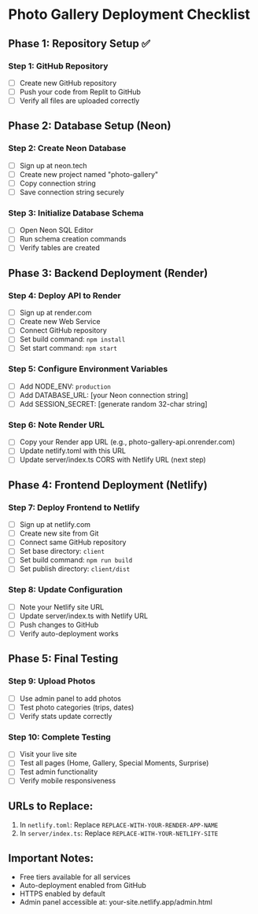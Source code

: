 # Photo Gallery Deployment Checklist

## Phase 1: Repository Setup ✅

### Step 1: GitHub Repository
- [ ] Create new GitHub repository
- [ ] Push your code from Replit to GitHub
- [ ] Verify all files are uploaded correctly

## Phase 2: Database Setup (Neon)

### Step 2: Create Neon Database
- [ ] Sign up at neon.tech
- [ ] Create new project named "photo-gallery"
- [ ] Copy connection string
- [ ] Save connection string securely

### Step 3: Initialize Database Schema
- [ ] Open Neon SQL Editor
- [ ] Run schema creation commands
- [ ] Verify tables are created

## Phase 3: Backend Deployment (Render)

### Step 4: Deploy API to Render
- [ ] Sign up at render.com
- [ ] Create new Web Service
- [ ] Connect GitHub repository
- [ ] Set build command: `npm install`
- [ ] Set start command: `npm start`

### Step 5: Configure Environment Variables
- [ ] Add NODE_ENV: `production`
- [ ] Add DATABASE_URL: [your Neon connection string]
- [ ] Add SESSION_SECRET: [generate random 32-char string]

### Step 6: Note Render URL
- [ ] Copy your Render app URL (e.g., photo-gallery-api.onrender.com)
- [ ] Update netlify.toml with this URL
- [ ] Update server/index.ts CORS with Netlify URL (next step)

## Phase 4: Frontend Deployment (Netlify)

### Step 7: Deploy Frontend to Netlify
- [ ] Sign up at netlify.com
- [ ] Create new site from Git
- [ ] Connect same GitHub repository
- [ ] Set base directory: `client`
- [ ] Set build command: `npm run build`
- [ ] Set publish directory: `client/dist`

### Step 8: Update Configuration
- [ ] Note your Netlify site URL
- [ ] Update server/index.ts with Netlify URL
- [ ] Push changes to GitHub
- [ ] Verify auto-deployment works

## Phase 5: Final Testing

### Step 9: Upload Photos
- [ ] Use admin panel to add photos
- [ ] Test photo categories (trips, dates)
- [ ] Verify stats update correctly

### Step 10: Complete Testing
- [ ] Visit your live site
- [ ] Test all pages (Home, Gallery, Special Moments, Surprise)
- [ ] Test admin functionality
- [ ] Verify mobile responsiveness

## URLs to Replace:
1. In `netlify.toml`: Replace `REPLACE-WITH-YOUR-RENDER-APP-NAME`
2. In `server/index.ts`: Replace `REPLACE-WITH-YOUR-NETLIFY-SITE`

## Important Notes:
- Free tiers available for all services
- Auto-deployment enabled from GitHub
- HTTPS enabled by default
- Admin panel accessible at: your-site.netlify.app/admin.html